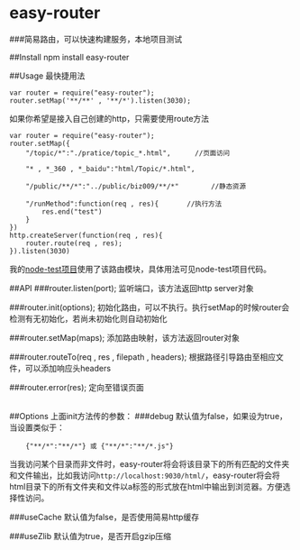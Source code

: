 # easy-router

###简易路由，可以快速构建服务，本地项目测试

##Install
    npm install easy-router

##Usage
最快捷用法

    var router = require("easy-router");
    router.setMap('**/**' , '**/*').listen(3030);
    
如果你希望是接入自己创建的http，只需要使用route方法  

    var router = require("easy-router");
    router.setMap({
        "/topic/*":"./pratice/topic_*.html",      //页面访问
        
        "* , *_360 , *_baidu":"html/Topic/*.html",
        
        "/public/**/*":"../public/biz009/**/*"        //静态资源
        
        "/runMethod":function(req , res){       //执行方法
            res.end("test")
        }
    })
    http.createServer(function(req , res){
        router.route(req , res);
    }).listen(3030)

我的[node-test项目](https://github.com/whxaxes/node-test)使用了该路由模块，具体用法可见node-test项目代码。

##API
###router.listen(port);
监听端口，该方法返回http server对象

###router.init(options);
初始化路由，可以不执行。执行setMap的时候router会检测有无初始化，若尚未初始化则自动初始化

###router.setMap(maps);
添加路由映射，该方法返回router对象

###router.routeTo(req , res , filepath , headers);
根据路径引导路由至相应文件，可以添加响应头headers

###router.error(res);
定向至错误页面

<br>
##Options
上面init方法传的参数：
###debug
默认值为false，如果设为true，当设置类似于：

        {"**/*":"**/*"} 或 {"**/*":"**/*.js"}
        
当我访问某个目录而非文件时，easy-router将会将该目录下的所有匹配的文件夹和文件输出，比如我访问`http://localhost:9030/html/`，easy-router将会将html目录下的所有文件夹和文件以a标签的形式放在html中输出到浏览器。方便选择性访问。

###useCache
默认值为false，是否使用简易http缓存

###useZlib
默认值为true，是否开启gzip压缩

